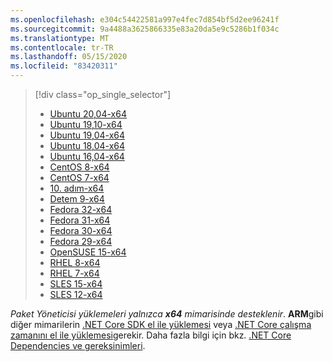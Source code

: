 ```yaml
---
ms.openlocfilehash: e304c54422581a997e4fec7d854bf5d2ee96241f
ms.sourcegitcommit: 9a4488a3625866335e83a20da5e9c5286b1f034c
ms.translationtype: MT
ms.contentlocale: tr-TR
ms.lasthandoff: 05/15/2020
ms.locfileid: "83420311"
---
```


> [!div class="op_single_selector"]
>
> - [Ubuntu 20,04-x64](../linux-package-manager-ubuntu-2004.md)
> - [Ubuntu 19,10-x64](../linux-package-manager-ubuntu-1910.md)
> - [Ubuntu 19,04-x64](../linux-package-manager-ubuntu-1904.md)
> - [Ubuntu 18,04-x64](../linux-package-manager-ubuntu-1804.md)
> - [Ubuntu 16,04-x64](../linux-package-manager-ubuntu-1604.md)
> - [CentOS 8-x64](../linux-package-manager-centos8.md)
> - [CentOS 7-x64](../linux-package-manager-centos7.md)
> - [10. adım-x64](../linux-package-manager-debian10.md)
> - [Detem 9-x64](../linux-package-manager-debian9.md)
> - [Fedora 32-x64](../linux-package-manager-fedora32.md)
> - [Fedora 31-x64](../linux-package-manager-fedora31.md)
> - [Fedora 30-x64](../linux-package-manager-fedora30.md)
> - [Fedora 29-x64](../linux-package-manager-fedora29.md)
> - [OpenSUSE 15-x64](../linux-package-manager-opensuse15.md)
> - [RHEL 8-x64](../linux-package-manager-rhel8.md)
> - [RHEL 7-x64](../linux-package-manager-rhel7.md)
> - [SLES 15-x64](../linux-package-manager-sles15.md)
> - [SLES 12-x64](../linux-package-manager-sles12.md)

_Paket Yöneticisi yüklemeleri yalnızca **x64** mimarisinde desteklenir_. **ARM**gibi diğer mimarilerin [.NET Core SDK el ile yüklemesi](../sdk.md?pivots=os-linux#download-and-manually-install) veya [.NET Core çalışma zamanını el ile yüklemesi](../runtime.md?pivots=os-linux#download-and-manually-install)gerekir. Daha fazla bilgi için bkz. [.NET Core Dependencies ve gereksinimleri](../dependencies.md).
